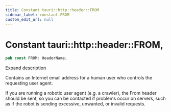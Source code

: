 ```yaml
---
title: Constant tauri::http::header::FROM
sidebar_label: constant.FROM
custom_edit_url: null
---
```


  # Constant tauri::http&#x3A;:header::FROM,

```rs
pub const FROM: HeaderName;
```

Expand description

Contains an Internet email address for a human user who controls the requesting user agent.

If you are running a robotic user agent (e.g. a crawler), the From header should be sent, so you can be contacted if problems occur on servers, such as if the robot is sending excessive, unwanted, or invalid requests.
  